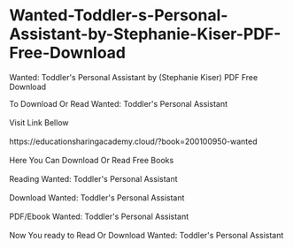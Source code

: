 # Wanted-Toddler-s-Personal-Assistant-by-Stephanie-Kiser-PDF-Free-Download
Wanted: Toddler's Personal Assistant by (Stephanie Kiser) PDF Free Download
<div>To Download Or Read Wanted: Toddler's Personal Assistant</div>
<div>&nbsp;</div>
<div>Visit Link Bellow</div>
<div>&nbsp;</div>
<div>https://educationsharingacademy.cloud/?book=200100950-wanted</div>
<div>&nbsp;</div>
<div>Here You Can Download Or Read Free Books</div>
<div>&nbsp;</div>
<div>Reading Wanted: Toddler's Personal Assistant</div>
<div>&nbsp;</div>
<div>Download Wanted: Toddler's Personal Assistant</div>
<div>&nbsp;</div>
<div>PDF/Ebook Wanted: Toddler's Personal Assistant</div>
<div>&nbsp;</div>
<div>Now You ready to Read Or Download Wanted: Toddler's Personal Assistant</div>
<div>&nbsp;</div>
